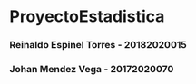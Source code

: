 # ProyectoEstadistica
### Reinaldo Espinel Torres - 20182020015
### Johan Mendez Vega - 20172020070
